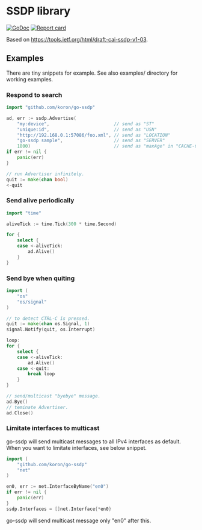 # SSDP library

[![GoDoc](https://godoc.org/github.com/koron/go-ssdp?status.svg)](http://godoc.org/github.com/koron/go-ssdp)
[![Report card](https://goreportcard.com/badge/github.com/koron/go-ssdp)](https://goreportcard.com/report/github.com/koron/go-ssdp)

Based on <https://tools.ietf.org/html/draft-cai-ssdp-v1-03>.

## Examples

There are tiny snippets for example.  See also examples/ directory for working
examples.

### Respond to search

```go
import "github.com/koron/go-ssdp"

ad, err := ssdp.Advertise(
    "my:device",                        // send as "ST"
    "unique:id",                        // send as "USN"
    "http://192.168.0.1:57086/foo.xml", // send as "LOCATION"
    "go-ssdp sample",                   // send as "SERVER"
    1800)                               // send as "maxAge" in "CACHE-CONTROL"
if err != nil {
    panic(err)
}

// run Advertiser infinitely.
quit := make(chan bool)
<-quit
```

### Send alive periodically

```go
import "time"

aliveTick := time.Tick(300 * time.Second)

for {
    select {
    case <-aliveTick:
        ad.Alive()
    }
}
```

### Send bye when quiting

```go
import (
    "os"
    "os/signal"
)

// to detect CTRL-C is pressed.
quit := make(chan os.Signal, 1)
signal.Notify(quit, os.Interrupt)

loop:
for {
    select {
    case <-aliveTick:
        ad.Alive()
    case <-quit:
        break loop
    }
}

// send/multicast "byebye" message.
ad.Bye()
// teminate Advertiser.
ad.Close()
```

### Limitate interfaces to multicast

go-ssdp will send multicast messages to all IPv4 interfaces as default.
When you want to limitate interfaces, see below snippet.

```go
import (
    "github.com/koron/go-ssdp"
    "net"
)

en0, err := net.InterfaceByName("en0")
if err != nil {
    panic(err)
}
ssdp.Interfaces = []net.Interface{*en0}
```

go-ssdp will send multicast message only "en0" after this.
